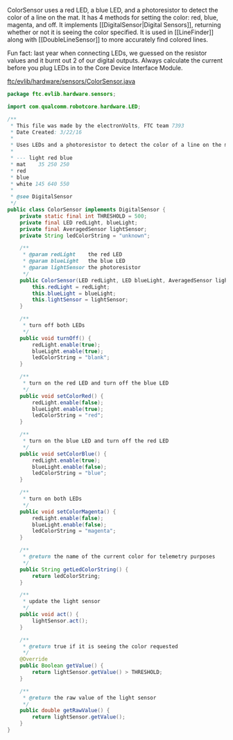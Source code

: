 ColorSensor uses a red LED, a blue LED, and a photoresistor to detect the color of a line on the mat. It has 4 methods for setting the color: red, blue, magenta, and off. It implements [[DigitalSensor|Digital Sensors]], returning whether or not it is seeing the color specified. It is used in [[LineFinder]] along with [[DoubleLineSensor]] to more accurately find colored lines.

Fun fact: last year when connecting LEDs, we guessed on the resistor values and it burnt out 2 of our digital outputs. Always calculate the current before you plug LEDs in to the Core Device Interface Module.

[ftc/evlib/hardware/sensors/ColorSensor.java](https://github.com/FTC7393/EVLib/blob/master/EVLib/src/main/java/ftc/evlib/hardware/sensors/ColorSensor.java)

```java
package ftc.evlib.hardware.sensors;

import com.qualcomm.robotcore.hardware.LED;

/**
 * This file was made by the electronVolts, FTC team 7393
 * Date Created: 3/22/16
 * 
 * Uses LEDs and a photoresistor to detect the color of a line on the mat
 * 
 * --- light red blue
 * mat    35 250 250
 * red
 * blue
 * white 145 640 550
 *
 * @see DigitalSensor
 */
public class ColorSensor implements DigitalSensor {
    private static final int THRESHOLD = 500;
    private final LED redLight, blueLight;
    private final AveragedSensor lightSensor;
    private String ledColorString = "unknown";

    /**
     * @param redLight    the red LED
     * @param blueLight   the blue LED
     * @param lightSensor the photoresistor
     */
    public ColorSensor(LED redLight, LED blueLight, AveragedSensor lightSensor) {
        this.redLight = redLight;
        this.blueLight = blueLight;
        this.lightSensor = lightSensor;
    }

    /**
     * turn off both LEDs
     */
    public void turnOff() {
        redLight.enable(true);
        blueLight.enable(true);
        ledColorString = "blank";
    }

    /**
     * turn on the red LED and turn off the blue LED
     */
    public void setColorRed() {
        redLight.enable(false);
        blueLight.enable(true);
        ledColorString = "red";
    }

    /**
     * turn on the blue LED and turn off the red LED
     */
    public void setColorBlue() {
        redLight.enable(true);
        blueLight.enable(false);
        ledColorString = "blue";
    }

    /**
     * turn on both LEDs
     */
    public void setColorMagenta() {
        redLight.enable(false);
        blueLight.enable(false);
        ledColorString = "magenta";
    }

    /**
     * @return the name of the current color for telemetry purposes
     */
    public String getLedColorString() {
        return ledColorString;
    }

    /**
     * update the light sensor
     */
    public void act() {
        lightSensor.act();
    }

    /**
     * @return true if it is seeing the color requested
     */
    @Override
    public Boolean getValue() {
        return lightSensor.getValue() > THRESHOLD;
    }

    /**
     * @return the raw value of the light sensor
     */
    public double getRawValue() {
        return lightSensor.getValue();
    }
}
```